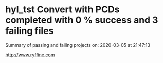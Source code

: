 # hyl_tst Convert with PCDs completed with 0 % success and 3 failing files

Summary of passing and failing projects on: 2020-03-05 at 21:47:13

http://www.ryffine.com
